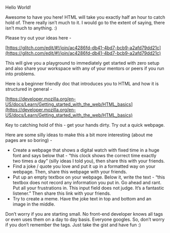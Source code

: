 Hello World!

Awesome to have you here! HTML will take you exactly half an hour to catch hold of. There really isn’t much to it. I would go to the extent of saying, there isn’t much to anything. :)

Please try out your ideas here  - 

[https://glitch.com/edit/#!/join/ac4286fd-db41-4bd7-bcb9-a2afd79dd21c](https://glitch.com/edit/#!/join/ac4286fd-db41-4bd7-bcb9-a2afd79dd21c)

This will give you a playground to immediately get started with zero setup and also share your workspace with any of your mentors or peers if you run into problems.

Here is a beginner friendly doc that introduces you to HTML and how it is structured in general -

[https://developer.mozilla.org/en-US/docs/Learn/Getting_started_with_the_web/HTML_basics](https://developer.mozilla.org/en-US/docs/Learn/Getting_started_with_the_web/HTML_basics)


Key to catching hold of this - get your hands dirty. Try out a quick webpage. 

Here are some silly ideas to make this a bit more interesting (about me pages are so boring) - 

- Create a webpage that shows a digital watch with fixed time in a huge font and says below that - “this clock shows the correct time exactly two times a day” (silly ideas I told you), then share this with your friends.
- Find a joke / quote you love and put it up in a formatted way on your webpage. Then, share this webpage with your friends. 
- Put up an empty textbox on your webpage. Below it, write the text - “this textbox does not record any information you put in. Go ahead and rant. Put all your frustrations in. This input field does not judge. It’s a fantastic listener.” Then share this link with your friends.
- Try to create a meme. Have the joke text in top and bottom and an image in the middle.


Don’t worry if you are starting small. No front-end developer knows all tags or even uses them on a day to day basis. Everyone googles. So, don’t worry if you don’t remember the tags. Just take the gist and have fun :)
